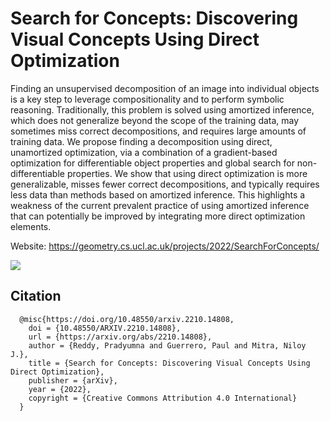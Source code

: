 # Search for Concepts: Discovering Visual Concepts Using Direct Optimization

Finding an unsupervised decomposition of an image into individual objects is a key step to leverage compositionality and to perform symbolic reasoning. Traditionally, this problem is solved using amortized inference, which does not generalize beyond the scope of the training data, may sometimes miss correct decompositions, and requires large amounts of training data. We propose finding a decomposition using direct, unamortized optimization, via a combination of a gradient-based optimization for differentiable object properties and global search for non-differentiable properties. We show that using direct optimization is more generalizable, misses fewer correct decompositions, and typically requires less data than methods based on amortized inference. This highlights a weakness of the current prevalent practice of using amortized inference that can potentially be improved by integrating more direct optimization elements.

Website: https://geometry.cs.ucl.ac.uk/projects/2022/SearchForConcepts/

<img src="http://geometry.cs.ucl.ac.uk/projects/2021/im2vec/paper_docs/teaser.png">

## Citation
```
  @misc{https://doi.org/10.48550/arxiv.2210.14808,
    doi = {10.48550/ARXIV.2210.14808},
    url = {https://arxiv.org/abs/2210.14808},
    author = {Reddy, Pradyumna and Guerrero, Paul and Mitra, Niloy J.},
    title = {Search for Concepts: Discovering Visual Concepts Using Direct Optimization},
    publisher = {arXiv},
    year = {2022},
    copyright = {Creative Commons Attribution 4.0 International}
  }
```